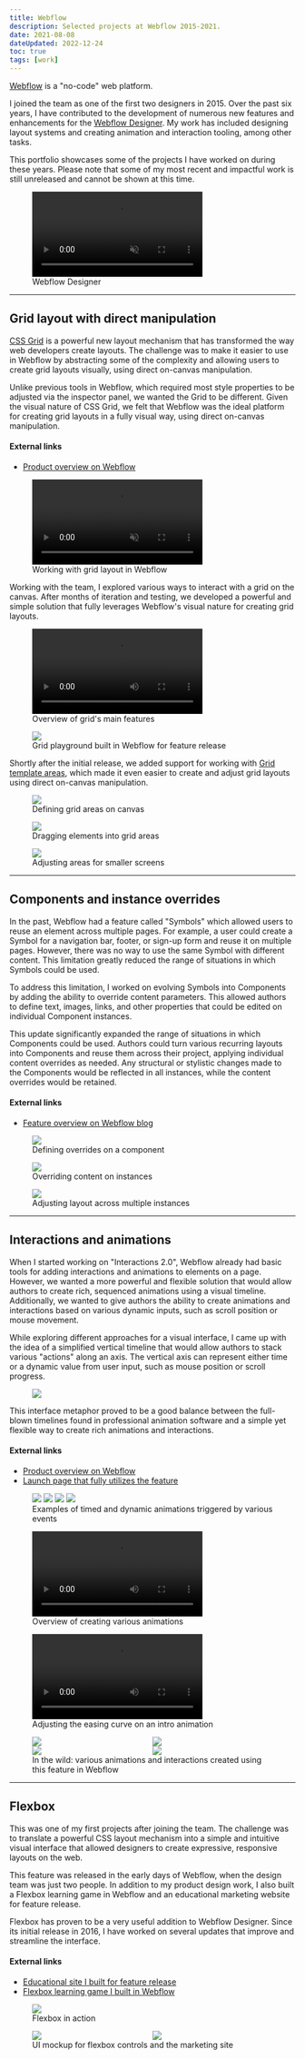 ```yaml
---
title: Webflow
description: Selected projects at Webflow 2015-2021.
date: 2021-08-08
dateUpdated: 2022-12-24
toc: true
tags: [work]
---
```


[Webflow](https://webflow.com) is a "no-code" web platform.

I joined the team as one of the first two designers in 2015. Over the past six
years, I have contributed to the development of numerous new features and
enhancements for the [Webflow Designer](https://webflow.com/designer). My work
has included designing layout systems and creating animation and interaction
tooling, among other tasks.

This portfolio showcases some of the projects I have worked on during these
years. Please note that some of my most recent and impactful work is still
unreleased and cannot be shown at this time.

<figure>
  <video autoplay playsinline loop muted>
    <source src="/img/webflow/webflow-video.mp4">
  </video>
  <figcaption>Webflow Designer</figcaption>
</figure>

---

## Grid layout with direct manipulation

[CSS Grid](https://developer.mozilla.org/en-US/docs/Web/CSS/CSS_Grid_Layout) is
a powerful new layout mechanism that has transformed the way web developers
create layouts. The challenge was to make it easier to use in Webflow by
abstracting some of the complexity and allowing users to create grid layouts
visually, using direct on-canvas manipulation.

Unlike previous tools in Webflow, which required most style properties to be
adjusted via the inspector panel, we wanted the Grid to be different. Given the
visual nature of CSS Grid, we felt that Webflow was the ideal platform for
creating grid layouts in a fully visual way, using direct on-canvas
manipulation.

#### External links

- [Product overview on Webflow](https://www.webflow.com/grid)

<figure>
  <video autoplay playsinline loop muted>
    <source src="/img/webflow/webflow-grid-reel.mp4">
  </video>
  <figcaption>Working with grid layout in Webflow</figcaption>
</figure>

Working with the team, I explored various ways to interact with a grid on the
canvas. After months of iteration and testing, we developed a powerful and
simple solution that fully leverages Webflow's visual nature for creating grid
layouts.

<figure class="full-bleed">
  <video controls autoplay>
    <source src="/img/webflow/webflow-grid.mp4">
  </video>
  <figcaption>Overview of grid's main features</figcaption>
</figure>

<figure>
  <img src="/img/webflow/webflow-grid-playground.gif" />
  <figcaption>Grid playground built in Webflow for feature release</figcaption>
</figure>

Shortly after the initial release, we added support for working with
[Grid template areas](https://developer.mozilla.org/en-US/docs/Web/CSS/CSS_Grid_Layout/Grid_Template_Areas),
which made it even easier to create and adjust grid layouts using direct
on-canvas manipulation.

<figure>
  <img src="/img/webflow/webflow-grid-areas-1.gif" />
  <figcaption>Defining grid areas on canvas</figcaption>
</figure>

<figure>
  <img src="/img/webflow/webflow-grid-areas-2.gif" />
  <figcaption>Dragging elements into grid areas</figcaption>
</figure>

<figure>
  <img src="/img/webflow/webflow-grid-areas-3.gif" />
  <figcaption>Adjusting areas for smaller screens</figcaption>
</figure>

---

## Components and instance overrides

In the past, Webflow had a feature called "Symbols" which allowed users to reuse
an element across multiple pages. For example, a user could create a Symbol for
a navigation bar, footer, or sign-up form and reuse it on multiple pages.
However, there was no way to use the same Symbol with different content. This
limitation greatly reduced the range of situations in which Symbols could be
used.

To address this limitation, I worked on evolving Symbols into Components by
adding the ability to override content parameters. This allowed authors to
define text, images, links, and other properties that could be edited on
individual Component instances.

This update significantly expanded the range of situations in which Components
could be used. Authors could turn various recurring layouts into Components and
reuse them across their project, applying individual content overrides as
needed. Any structural or stylistic changes made to the Components would be
reflected in all instances, while the content overrides would be retained.

#### External links

- [Feature overview on Webflow blog][symbols-overview]

[symbols-overview]: https://webflow.com/blog/content-overrides-for-symbols

<figure>
  <img src="/img/webflow/webflow-symbols-1.gif" />
  <figcaption>Defining overrides on a component</figcaption>
</figure>

<figure>
  <img src="/img/webflow/webflow-symbols-2.gif" />
  <figcaption>Overriding content on instances</figcaption>
</figure>

<figure>
  <img src="/img/webflow/webflow-symbols-3.gif" />
  <figcaption>Adjusting layout across multiple instances</figcaption>
</figure>

---

## Interactions and animations

When I started working on "Interactions 2.0", Webflow already had basic tools
for adding interactions and animations to elements on a page. However, we wanted
a more powerful and flexible solution that would allow authors to create rich,
sequenced animations using a visual timeline. Additionally, we wanted to give
authors the ability to create animations and interactions based on various
dynamic inputs, such as scroll position or mouse movement.

While exploring different approaches for a visual interface, I came up with the
idea of a simplified vertical timeline that would allow authors to stack various
"actions" along an axis. The vertical axis can represent either time or a
dynamic value from user input, such as mouse position or scroll progress.

<figure>
  <img src="/img/webflow/webflow-ix-mock.webp"/>
</figure>

This interface metaphor proved to be a good balance between the full-blown
timelines found in professional animation software and a simple yet flexible way
to create rich animations and interactions.

#### External links

- [Product overview on Webflow][interactions]
- [Launch page that fully utilizes the feature][ix2-site]

[interactions]: https://webflow.com/interactions-animations
[ix2-site]: https://webflow.com/ix2

<figure class="cols-4 full-bleed">
  <img src="/img/webflow/webflow-ix-ui-click-actions.jpg" />
  <img src="/img/webflow/webflow-ix-ui-hover-actions.jpg" />
  <img src="/img/webflow/webflow-ix-ui-mouse-actions.jpg" />
  <img src="/img/webflow/webflow-ix-ui-scroll-actions.jpg" />
  <figcaption style='grid-column: 1/-1'>
    Examples of timed and dynamic animations triggered by various events
  </figcaption>
</figure>

<figure>
  <video controls src="/img/webflow/webflow-ix.mp4"></video>
  <figcaption>Overview of creating various animations</figcaption>
</figure>

<figure>
  <video controls src="/img/webflow/webflow-ix-easing.mp4"></video>
  <figcaption>Adjusting the easing curve on an intro animation</figcaption>
</figure>

<figure style="display: grid; grid-template-columns: repeat(2, 1fr)">
  <img src="/img/webflow/webflow-ix-cubes.gif" />
  <img src="/img/webflow/webflow-ix-parallax.gif" />
  <img src="/img/webflow/webflow-ix-demo.gif" />
  <img src="/img/webflow/webflow-ix-hover.gif" />
  <figcaption style="grid-column: 1/-1">
    In the wild: various animations and interactions created using this feature in Webflow
  </figcaption>
</figure>

---

## Flexbox

This was one of my first projects after joining the team. The challenge was to
translate a powerful CSS layout mechanism into a simple and intuitive visual
interface that allowed designers to create expressive, responsive layouts on the
web.

This feature was released in the early days of Webflow, when the design team was
just two people. In addition to my product design work, I also built a Flexbox
learning game in Webflow and an educational marketing website for feature
release.

Flexbox has proven to be a very useful addition to Webflow Designer. Since its
initial release in 2016, I have worked on several updates that improve and
streamline the interface.

#### External links

- [Educational site I built for feature release][flexbox-site]
- [Flexbox learning game I built in Webflow][flexbox-game]

[flexbox-site]: https://flexbox.webflow.com
[flexbox-game]: https://www.flexboxgame.com

<figure>
  <img src="/img/webflow/webflow-flexbox.gif" />
  <figcaption>Flexbox in action</figcaption>
</figure>

<figure style="display: grid; grid-template-columns: repeat(2, 1fr)">
  <img src="/img/webflow/webflow-flexbox.webp" />
  <img src="/img/webflow/webflow-flexbox-site.webp" />
  <figcaption style="grid-column: 1/-1">
    UI mockup for flexbox controls and the marketing site
  </figcaption>
</figure>
